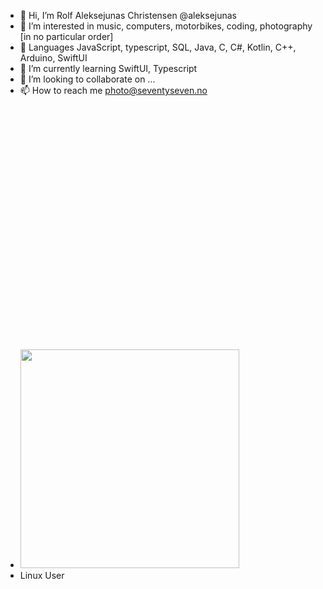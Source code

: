 
- 👋 Hi, I’m Rolf Aleksejunas Christensen @aleksejunas
- 👀 I’m interested in music, computers, motorbikes, coding, photography [in no particular order]
- 💾 Languages JavaScript, typescript, SQL, Java, C, C#, Kotlin, C++, Arduino, SwiftUI
- 🌱 I’m currently learning SwiftUI, Typescript
- 💞️ I’m looking to collaborate on ...
- 📫 How to reach me photo@seventyseven.no
-  <img  style="width: 350px; margin-top: 400px;" src="https://forum.manjaro.org/uploads/default/original/1X/6c2c472950cd0e21a709535d773ef716a1af56ea.png">
-  Linux User    
<!--
aleksejunas/aleksejunas is a ✨ special ✨ repository because its `README.md` (this file) appears on your GitHub profile.
You can click the Preview link to take a look at your changes.
--->
